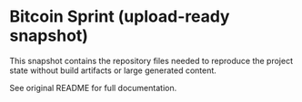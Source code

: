# Bitcoin Sprint (upload-ready snapshot)

This snapshot contains the repository files needed to reproduce the project state without build artifacts or large generated content.

See original README for full documentation.
